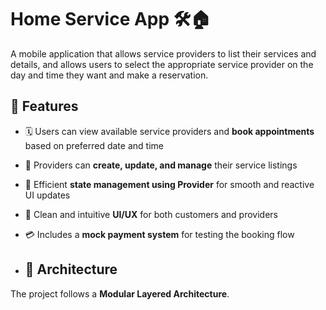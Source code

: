 # Home Service App 🛠️🏠
A mobile application that allows service providers to list their services and details, and allows users to select the appropriate service provider on the day and time they want and make a reservation.

## 🌟 Features

- 🗓️ Users can view available service providers and **book appointments** based on preferred date and time  
- 🧾 Providers can **create, update, and manage** their service listings  
- 🧠 Efficient **state management using Provider** for smooth and reactive UI updates  
- 🎨 Clean and intuitive **UI/UX** for both customers and providers  
- 💳 Includes a **mock payment system** for testing the booking flow

- ## 🧠 Architecture

The project follows a **Modular Layered Architecture**.
